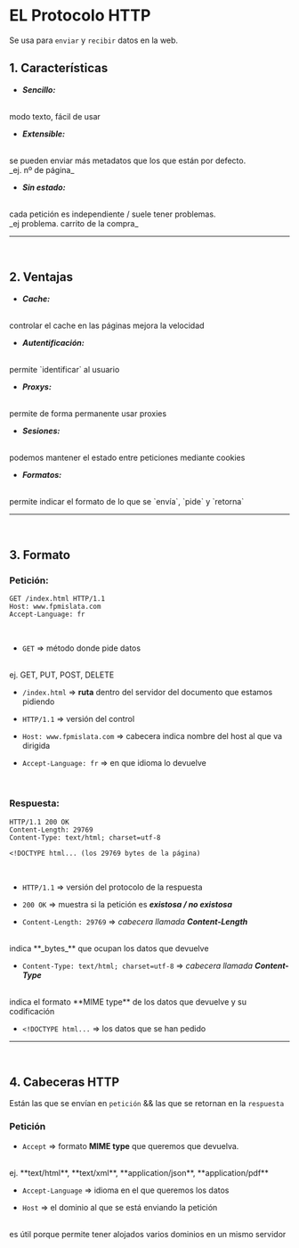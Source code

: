 # EL Protocolo HTTP

Se usa para `enviar` y `recibir` datos en la web.
<br>

## 1. Características
- **_Sencillo:_**
<br>
modo texto, fácil de usar

- **_Extensible:_**
<br>
se pueden enviar más metadatos que los que están por defecto.
<br>
_ej. nº de página_

- **_Sin estado:_**
<br>
cada petición es independiente / suele tener problemas. 
<br>
_ej problema. carrito de la compra_

---
<br>

## 2. Ventajas
- **_Cache:_**
<br>
controlar el cache en las páginas mejora la velocidad

- **_Autentificación:_**
<br>
permite `identificar` al usuario

- **_Proxys:_**
<br>
permite de forma permanente usar proxies

- **_Sesiones:_**
<br>
podemos mantener el estado entre peticiones mediante cookies

- **_Formatos:_**
<br>
permite indicar el formato de lo que se `envía`, `pide` y `retorna`

---
<br>

## 3. Formato
### Petición:
```http
GET /index.html HTTP/1.1
Host: www.fpmislata.com
Accept-Language: fr
```
<br>

- `GET` => método donde pide datos
<br>
ej. GET, PUT, POST, DELETE

- `/index.html` => **ruta** dentro del servidor del documento que estamos pidiendo

- `HTTP/1.1` => versión del control

- `Host: www.fpmislata.com` => cabecera indica nombre del host al que va dirigida

- `Accept-Language: fr` => en que idioma lo devuelve
<br>

### Respuesta:
```http
HTTP/1.1 200 OK
Content-Length: 29769
Content-Type: text/html; charset=utf-8

<!DOCTYPE html... (los 29769 bytes de la página)
```
<br>

- `HTTP/1.1` => versión del protocolo de la respuesta

- `200 OK` => muestra si la petición es **_existosa / no existosa_**

- `Content-Length: 29769` => _cabecera llamada **Content-Length**_
<br>
indica **_bytes_** que ocupan los datos que devuelve

- `Content-Type: text/html; charset=utf-8` => _cabecera llamada **Content-Type**_
<br>
indica el formato **MIME type** de los datos que devuelve y su codificación

- `<!DOCTYPE html...` => los datos que se han pedido

---
<br>

## 4. Cabeceras HTTP

Están las que se envían en `petición` && las que se retornan en la `respuesta`
<br>

### Petición
- `Accept` => formato **MIME type** que queremos que devuelva.
<br>
ej. **text/html**, **text/xml**, **application/json**, **application/pdf** 

- `Accept-Language` => idioma en el que queremos los datos

- `Host` => el dominio al que se está enviando la petición
<br>
es útil porque permite tener alojados varios dominios en un mismo servidor

